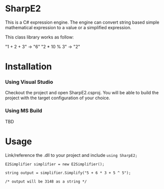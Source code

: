 # SharpE2
This is a C# expression engine. The engine can convert string based simple mathematical expression to a value or a simplified expression.

This class library works as follow:

"1 + 2 + 3" -> "6"
"2 * 10 % 3" -> "2"

# Installation
### Using Visual Studio
Checkout the project and open SharpE2.csproj. You will be able to build the project with the target configuration of your choice.

### Using MS Build
TBD

# Usage
Link/reference the .dll to your project and include `using SharpE2;`

```
E2Simplifier simplifier = new E2Simplifier();

string output = simplifier.Simplify("5 + 6 * 3 + 5 ^ 5");

/* output will be 3148 as a string */
```
